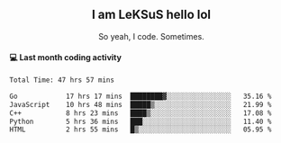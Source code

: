 <h2 align="center">I am LeKSuS hello lol</h2>
<p align="center">So yeah, I code. Sometimes.</p>

#### :computer: Last month coding activity
<!--START_SECTION:waka-->

```txt
Total Time: 47 hrs 57 mins

Go            17 hrs 17 mins  ████████▓░░░░░░░░░░░░░░░░   35.16 %
JavaScript    10 hrs 48 mins  █████▒░░░░░░░░░░░░░░░░░░░   21.99 %
C++           8 hrs 23 mins   ████▒░░░░░░░░░░░░░░░░░░░░   17.08 %
Python        5 hrs 36 mins   ███░░░░░░░░░░░░░░░░░░░░░░   11.40 %
HTML          2 hrs 55 mins   █▒░░░░░░░░░░░░░░░░░░░░░░░   05.95 %
```

<!--END_SECTION:waka-->

